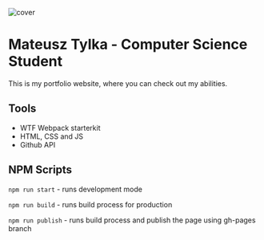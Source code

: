 ![cover](https://wirus006.github.io/og.gif)

# Mateusz Tylka - Computer Science Student

This is my portfolio website, where you can check out my abilities.

## Tools

* WTF Webpack starterkit
* HTML, CSS and JS
* Github API

## NPM Scripts

`npm run start` - runs development mode

`npm run build` - runs build process for production

`npm run publish` - runs build process and publish the page using gh-pages branch